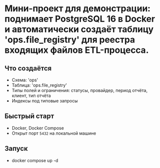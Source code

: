 # Мини-проект для демонстрации: поднимает **PostgreSQL 16** в Docker и автоматически создаёт таблицу 'ops.file_registry'  для реестра входящих файлов ETL-процесса.

## Что создаётся

- Схема: 'ops'
- Таблица: 'ops.file_registry'
- Типы полей и ограничения: статусы, провайдер, период отчёта, клиент, тип отчёта
- Индексы под типовые запросы

## Быстрый старт

- Docker, Docker Compose
- Открыт порт `5432` на локальной машине

## Запуск

- docker compose up -d
